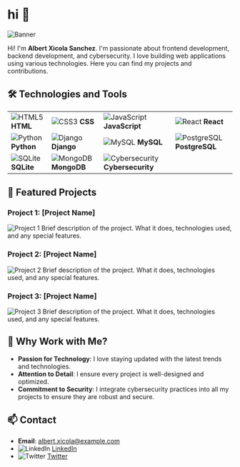 # hi 👋

![Banner](https://via.placeholder.com/1200x300.png?text=Welcome+to+My+Repository)

Hi! I'm **Albert Xicola Sanchez**. I'm passionate about frontend development, backend development, and cybersecurity. I love building web applications using various technologies. Here you can find my projects and contributions.

## 🛠️ Technologies and Tools

| | | | |
| --- | --- | --- | --- |
| ![HTML5](https://img.icons8.com/color/48/000000/html-5.png) **HTML** | ![CSS3](https://img.icons8.com/color/48/000000/css3.png) **CSS** | ![JavaScript](https://img.icons8.com/color/48/000000/javascript.png) **JavaScript** | ![React](https://img.icons8.com/color/48/000000/react-native.png) **React** |
| ![Python](https://img.icons8.com/color/48/000000/python.png) **Python** | ![Django](https://img.icons8.com/color/48/000000/django.png) **Django** | ![MySQL](https://img.icons8.com/fluency/48/000000/mysql-logo.png) **MySQL** | ![PostgreSQL](https://img.icons8.com/color/48/000000/postgresql.png) **PostgreSQL** |
| ![SQLite](https://img.icons8.com/ios-filled/50/000000/sqlite.png) **SQLite** | ![MongoDB](https://img.icons8.com/color/48/000000/mongodb.png) **MongoDB** | ![Cybersecurity](https://img.icons8.com/ios/50/000000/security-checked.png) **Cybersecurity** | |

## 📂 Featured Projects

### Project 1: [Project Name]
![Project 1](https://via.placeholder.com/400x200.png?text=Project+1+Image)
Brief description of the project. What it does, technologies used, and any special features.

### Project 2: [Project Name]
![Project 2](https://via.placeholder.com/400x200.png?text=Project+2+Image)
Brief description of the project. What it does, technologies used, and any special features.

### Project 3: [Project Name]
![Project 3](https://via.placeholder.com/400x200.png?text=Project+3+Image)
Brief description of the project. What it does, technologies used, and any special features.

## 🤝 Why Work with Me?

- **Passion for Technology**: I love staying updated with the latest trends and technologies.
- **Attention to Detail**: I ensure every project is well-designed and optimized.
- **Commitment to Security**: I integrate cybersecurity practices into all my projects to ensure they are robust and secure.

## 📫 Contact

- **Email**: albert.xicola@example.com
- ![LinkedIn](https://img.icons8.com/color/48/000000/linkedin.png) [LinkedIn](https://www.linkedin.com/in/albert-xicola-s%C3%A1nchez-0878b7262/)
- ![Twitter](https://img.icons8.com/color/48/000000/twitter.png) [Twitter](https://twitter.com/your_username)

